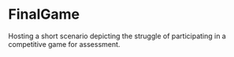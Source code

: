 # FinalGame
Hosting a short scenario depicting the struggle of participating in a competitive game for assessment. 
